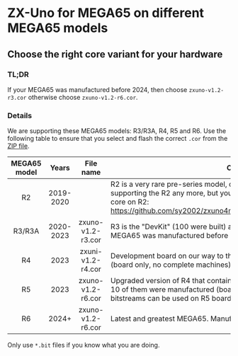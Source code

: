 ZX-Uno for MEGA65 on different MEGA65 models
============================================

Choose the right core variant for your hardware
-----------------------------------------------

### TL;DR

If your MEGA65 was manufactured before 2024, then choose
`zxuno-v1.2-r3.cor` otherwise choose `zxuno-v1.2-r6.cor`.

### Details

We are supporting these MEGA65 models: R3/R3A, R4, R5 and R6. Use
the following table to ensure that you select and flash the correct `.cor`
from the [ZIP file](https://files.mega65.org?id=bdaeb7e0-9fc8-4185-99de-104d01229f27).

| MEGA65 model   |   Years   | File name         | Comment
|:--------------:|:---------:|:-----------------:|-------------------------
| R2             | 2019-2020 | <Use V0.8>        | R2 is a very rare pre-series model, only 20 of them were built. We are not supporting the R2 any more, but you can still use Version 0.8 of the ZX-Uno core on R2: https://github.com/sy2002/zxuno4mega65/tree/master/bin/Version%200.8/R2
| R3/R3A         | 2020-2023 | zxuno-v1.2-r3.cor | R3 is the "DevKit" (100 were built) and R3A are batches 1 and 2. If your MEGA65 was manufactured before 2024 then you have an R3 or R3A machine.
| R4             | 2023      | zxuni-v1.2-r4.cor | Development board on our way to the R6. Only 10 of them were manufactured (board only, no complete machines).
| R5             | 2023      | zxuno-v1.2-r6.cor | Upgraded version of R4 that contains new circuits for the expansion port. Only 10 of them were manufactured (board only, no complete machines). R6 bitstreams can be used on R5 boards.
| R6             | 2024+     | zxuno-v1.2-r6.cor | Latest and greatest MEGA65. Manufactured from 2024 on.

Only use `*.bit` files if you know what you are doing.
